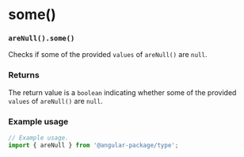# some()

### `areNull().some()`

Checks if some of the provided `values` of `areNull()` are `null`.

### Returns

The return value is a `boolean` indicating whether some of the provided `values` of `areNull()` are `null`.

### Example usage

```typescript
// Example usage.
import { areNull } from '@angular-package/type';


```


